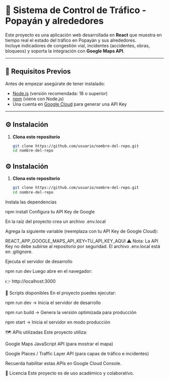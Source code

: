 # 🚦 Sistema de Control de Tráfico - Popayán y alrededores

Este proyecto es una aplicación web desarrollada en **React** que muestra en tiempo real el estado del tráfico en Popayán y sus alrededores.  
Incluye indicadores de congestión vial, incidentes (accidentes, obras, bloqueos) y soporta la integración con **Google Maps API**.

---

## 📌 Requisitos Previos

Antes de empezar asegúrate de tener instalado:

- [Node.js](https://nodejs.org/) (versión recomendada: 18 o superior)  
- [npm](https://www.npmjs.com/) (viene con Node.js)  
- Una cuenta en [Google Cloud](https://console.cloud.google.com/) para generar una API Key

---

## ⚙️ Instalación

1. **Clona este repositorio**
   ```bash
   git clone https://github.com/usuario/nombre-del-repo.git
   cd nombre-del-repo


## ⚙️ Instalación

1. **Clona este repositorio**
   ```bash
   git clone https://github.com/usuario/nombre-del-repo.git
   cd nombre-del-repo
Instala las dependencias

npm install
Configura tu API Key de Google

En la raíz del proyecto crea un archivo .env.local

Agrega la siguiente variable (reemplaza con tu API Key de Google Cloud):

REACT_APP_GOOGLE_MAPS_API_KEY=TU_API_KEY_AQUI
⚠️ Nota: La API Key no debe subirse al repositorio por seguridad. El archivo .env.local está en .gitignore.

Ejecuta el servidor de desarrollo

npm run dev
Luego abre en el navegador:

👉 http://localhost:3000

📂 Scripts disponibles
En el proyecto puedes ejecutar:

npm run dev → Inicia el servidor de desarrollo

npm run build → Genera la versión optimizada para producción

npm start → Inicia el servidor en modo producción

🗺️ APIs utilizadas
Este proyecto utiliza:

Google Maps JavaScript API (para mostrar el mapa)

Google Places / Traffic Layer API (para capas de tráfico e incidentes)

Recuerda habilitar estas APIs en Google Cloud Console.


📜 Licencia
Este proyecto es de uso académico y colaborativo.
